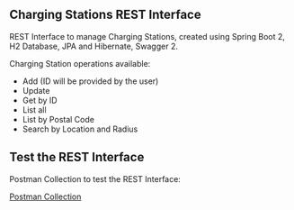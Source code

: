 ## Charging Stations REST Interface

REST Interface to manage Charging Stations, created using Spring Boot 2, H2 Database, JPA and Hibernate, Swagger 2.

Charging Station operations available:

* Add (ID will be provided by the user)
* Update
* Get by ID
* List all
* List by Postal Code
* Search by Location and Radius

## Test the REST Interface

Postman Collection to test the REST Interface:

[Postman Collection](ChargingStations.postman_collection.json) 
